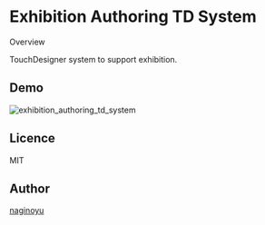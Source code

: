 Exhibition Authoring TD System
====

Overview

TouchDesigner system to support exhibition.

## Demo

![exhibition_authoring_td_system](https://user-images.githubusercontent.com/49527596/70762979-e8208780-1d95-11ea-8250-a2ecc9923a6f.png)

## Licence

MIT

## Author

[naginoyu](https://github.com/naginoyu)
